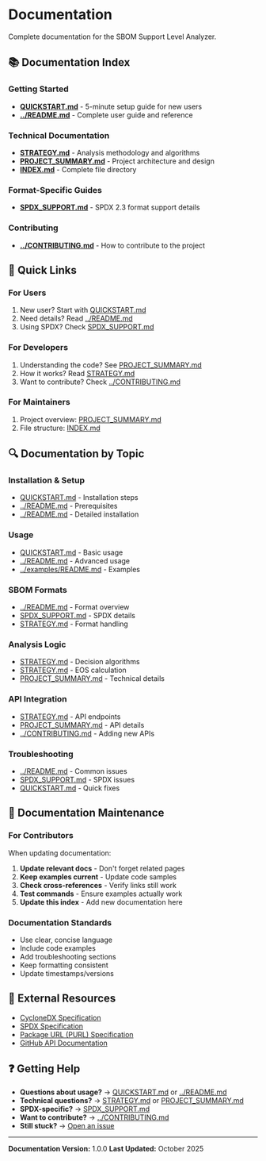 # Documentation

Complete documentation for the SBOM Support Level Analyzer.

## 📚 Documentation Index

### Getting Started
- **[QUICKSTART.md](QUICKSTART.md)** - 5-minute setup guide for new users
- **[../README.md](../README.md)** - Complete user guide and reference

### Technical Documentation
- **[STRATEGY.md](STRATEGY.md)** - Analysis methodology and algorithms
- **[PROJECT_SUMMARY.md](PROJECT_SUMMARY.md)** - Project architecture and design
- **[INDEX.md](INDEX.md)** - Complete file directory

### Format-Specific Guides
- **[SPDX_SUPPORT.md](SPDX_SUPPORT.md)** - SPDX 2.3 format support details

### Contributing
- **[../CONTRIBUTING.md](../CONTRIBUTING.md)** - How to contribute to the project

## 📖 Quick Links

### For Users
1. New user? Start with [QUICKSTART.md](QUICKSTART.md)
2. Need details? Read [../README.md](../README.md)
3. Using SPDX? Check [SPDX_SUPPORT.md](SPDX_SUPPORT.md)

### For Developers
1. Understanding the code? See [PROJECT_SUMMARY.md](PROJECT_SUMMARY.md)
2. How it works? Read [STRATEGY.md](STRATEGY.md)
3. Want to contribute? Check [../CONTRIBUTING.md](../CONTRIBUTING.md)

### For Maintainers
1. Project overview: [PROJECT_SUMMARY.md](PROJECT_SUMMARY.md)
2. File structure: [INDEX.md](INDEX.md)

## 🔍 Documentation by Topic

### Installation & Setup
- [QUICKSTART.md](QUICKSTART.md) - Installation steps
- [../README.md](../README.md#prerequisites) - Prerequisites
- [../README.md](../README.md#installation) - Detailed installation

### Usage
- [QUICKSTART.md](QUICKSTART.md#step-4-run-analysis) - Basic usage
- [../README.md](../README.md#usage) - Advanced usage
- [../examples/README.md](../examples/README.md) - Examples

### SBOM Formats
- [../README.md](../README.md#supported-sbom-formats) - Format overview
- [SPDX_SUPPORT.md](SPDX_SUPPORT.md) - SPDX details
- [STRATEGY.md](STRATEGY.md#data-sources-by-ecosystem) - Format handling

### Analysis Logic
- [STRATEGY.md](STRATEGY.md#support-level-algorithm) - Decision algorithms
- [STRATEGY.md](STRATEGY.md#end-of-support-calculation) - EOS calculation
- [PROJECT_SUMMARY.md](PROJECT_SUMMARY.md#algorithm-logic) - Technical details

### API Integration
- [STRATEGY.md](STRATEGY.md#data-sources-by-ecosystem) - API endpoints
- [PROJECT_SUMMARY.md](PROJECT_SUMMARY.md#data-sources--apis) - API details
- [../CONTRIBUTING.md](../CONTRIBUTING.md#api-guidelines) - Adding new APIs

### Troubleshooting
- [../README.md](../README.md#troubleshooting) - Common issues
- [SPDX_SUPPORT.md](SPDX_SUPPORT.md#troubleshooting) - SPDX issues
- [QUICKSTART.md](QUICKSTART.md#common-issues) - Quick fixes

## 📝 Documentation Maintenance

### For Contributors

When updating documentation:

1. **Update relevant docs** - Don't forget related pages
2. **Keep examples current** - Update code samples
3. **Check cross-references** - Verify links still work
4. **Test commands** - Ensure examples actually work
5. **Update this index** - Add new documentation here

### Documentation Standards

- Use clear, concise language
- Include code examples
- Add troubleshooting sections
- Keep formatting consistent
- Update timestamps/versions

## 🔗 External Resources

- [CycloneDX Specification](https://cyclonedx.org/docs/latest/specification/)
- [SPDX Specification](https://spdx.github.io/spdx-spec/)
- [Package URL (PURL) Specification](https://github.com/package-url/purl-spec)
- [GitHub API Documentation](https://docs.github.com/en/rest)

## ❓ Getting Help

- **Questions about usage?** → [QUICKSTART.md](QUICKSTART.md) or [../README.md](../README.md)
- **Technical questions?** → [STRATEGY.md](STRATEGY.md) or [PROJECT_SUMMARY.md](PROJECT_SUMMARY.md)
- **SPDX-specific?** → [SPDX_SUPPORT.md](SPDX_SUPPORT.md)
- **Want to contribute?** → [../CONTRIBUTING.md](../CONTRIBUTING.md)
- **Still stuck?** → [Open an issue](https://github.com/bharambetejas/sbom-support-analyzer/issues)

---

**Documentation Version:** 1.0.0
**Last Updated:** October 2025
